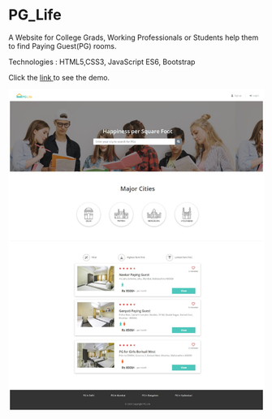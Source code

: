 # PG_Life

A Website for College Grads, Working Professionals or Students help them to find Paying Guest(PG) rooms.

Technologies : HTML5,CSS3, JavaScript ES6, Bootstrap

Click the <a href="https://ashutoshsingh47.github.io/PG_Life/home.html" target="_blank" rel="norefferer"> link </a> to see the demo.

<div class="img">
  <img src="screenshots/PG_Life_Website.jpg"
</div>
